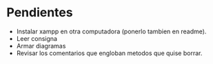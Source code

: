 # Pendientes
* Instalar xampp en otra computadora (ponerlo tambien en readme).
* Leer consigna
* Armar diagramas
* Revisar los comentarios que engloban metodos que quise borrar.

